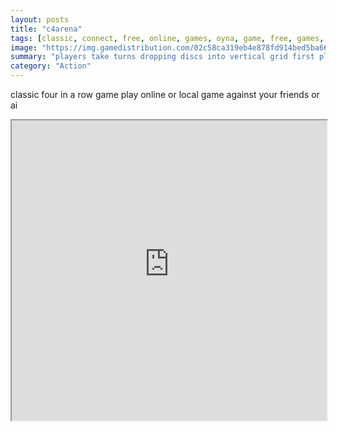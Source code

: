 ```yaml
---
layout: posts
title: "c4arena"
tags: [classic, connect, free, online, games, oyna, game, free, games, play, play, games]
image: "https://img.gamedistribution.com/02c58ca319eb4e878fd914bed5ba6655.jpg"
summary: "players take turns dropping discs into vertical grid first player who connect 4 discs in line wins  free online games oyna game free games play play games"
category: "Action"
---
```


classic four in a row game play online or local game against your friends or ai

<iframe width="100%" height="480px;" src="https://html5.gamedistribution.com/02c58ca319eb4e878fd914bed5ba6655/"></iframe>